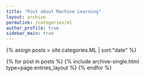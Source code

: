 ```yaml
---
title: "Post about Machine Learning"
layout: archive
permalink: /categories/ml
author_profile: true
sidebar_main: true
---
```


{% assign posts = site.categories.ML | sort:"date" %}

{% for post in posts %}
  {% include archive-single.html type=page.entries_layout %}
{% endfor %}
